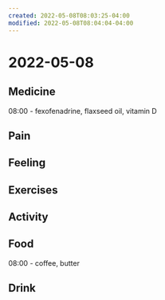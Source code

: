 ```yaml
---
created: 2022-05-08T08:03:25-04:00
modified: 2022-05-08T08:04:04-04:00
---
```


# 2022-05-08

## Medicine

08:00 - fexofenadrine, flaxseed oil, vitamin D


## Pain


## Feeling


## Exercises


## Activity


## Food

08:00 - coffee, butter


## Drink

